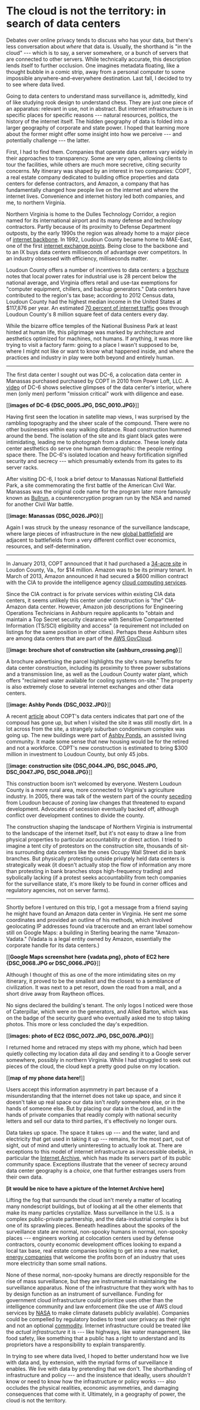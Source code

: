 # The cloud is not the territory: in search of data centers

Debates over online privacy tends to discuss who has your data, but there's less conversation about *where* that data is. Usually, the shorthand is "in the cloud" --- which is to say, a server somewhere, or a bunch of servers that are connected to other servers. While technically accurate, this description lends itself to further occlusion. One imagines metadata floating, like a thought bubble in a comic strip, away from a personal computer to some impossible anywhere-and-everywhere destination. Last fall, I decided to try to see where data lived.

Going to data centers to understand mass surveillance is, admittedly, kind of like studying rook design to understand chess. They are just one piece of an apparatus: relevant in use, not in abstract. But internet infrastructure is in specific places for specific reasons --- natural resources, politics, the history of the internet itself. The hidden geography of data is folded into a larger geography of corporate and state power. I hoped that learning more about the former might offer some insight into how we perceive --- and potentially challenge --- the latter. 

First, I had to find them. Companies that operate data centers vary widely in their approaches to transparency. Some are very open, allowing clients to tour the facilities, while others are much more secretive, citing security concerns. My itinerary was shaped by an interest in two companies: COPT, a real estate company dedicated to building office properties and data centers for defense contractors, and Amazon, a company that has fundamentally changed how people live on the internet and where the internet lives. Convenience and internet history led both companies, and me, to northern Virginia. 

Northern Virginia is home to the Dulles Technology Corridor, a region named for its international airport and its many defense and technology contractors. Partly because of its proximity to Defense Department outposts, by the early 1990s the region was already home to a major piece of [internet backbone](http://en.wikipedia.org/wiki/Internet_backbone). In 1992, Loudoun County became home to MAE-East, one of the first [internet exchange points](http://en.wikipedia.org/wiki/Internet_exchange_point). Being close to the backbone and to an IX buys data centers milliseconds of advantage over competitors. In an industry obsessed with efficiency, milliseconds matter. 

Loudoun County offers a number of incentives to data centers: a [brochure](http://biz.loudoun.gov/DocumentCenter/View/26) notes that local power rates for industrial use is 28 percent below the national average, and Virginia offers retail and use-tax exemptions for "computer equipment, chillers, and backup generators." Data centers have contributed to the region's tax base; according to 2012 Census data, Loudoun County had the highest median income in the United States at $117,876 per year. An estimated [70 percent of internet traffic](http://www.washingtonpost.com/business/capitalbusiness/data-centers-boom-in-loudoun-county-but-jobs-arent-following/2014/01/17/b4a704c8-7f0e-11e3-93c1-0e888170b723_story.html) goes through Loudoun County's 8 million square feet of data centers every day.

While the bizarre office temples of the National Business Park at least hinted at human life, this pilgrimage was marked by architecture and aesthetics optimized for machines, not humans. If anything, it was more like trying to visit a factory farm: going to a place I wasn't supposed to be, where I might not like or want to know what happened inside, and where the practices and industry in play were both beyond and entirely human. 

***

The first data center I sought out was DC-6, a colocation data center in Manassas purchased purchased by COPT in 2010 from Power Loft, LLC. A [video](http://vimeo.com/45519251) of DC-6 shows selective glimpses of the data center's interior, where men (only men) perform "mission critical" work with diligence and ease.

[[**images of DC-6 {DSC_0005.JPG, DSC_0010.JPG}**]]

Having first seen the location in satellite map views, I was surprised by the rambling topography and the sheer scale of the compound. There were no other businesses within easy walking distance. Road construction hummed around the bend. The isolation of the site and its giant black gates were intimidating, leading me to photograph from a distance. These lonely data center aesthetics do serve one human demographic: the people renting space there. The DC-6's isolated location and heavy fortification signified security and secrecy --- which presumably extends from its gates to its server racks.

After visiting DC-6, I took a brief detour to Manassas National Battlefield Park, a site commemorating the first battle of the American Civil War. Manassas was the original code name for the program later more famously known as [Bullrun](http://www.propublica.org/article/the-nsas-secret-campaign-to-crack-undermine-internet-encryption), a counterencryption program run by the NSA and named for another Civil War battle. 

[[**image: Manassas {DSC_0026.JPG}**]]

Again I was struck by the uneasy resonance of the surveillance landscape, where large pieces of infrastructure in the new [global battlefield](http://www.heritage.org/research/commentary/2013/11/fighting-on-the-cyber-battlefield-weak-states-and-nonstate-actors-pose-threats) are adjacent to battlefields from a very different conflict over economics, resources, and self-determination.

***

In January 2013, COPT announced that it had purchased a [34-acre site](http://www.bizjournals.com/washington/breaking_ground/2013/01/copt-to-develop-ashburn-data-center-site.html?ana=&page=all) in Loudon County, Va., for $14 million. Amazon was to be its primary tenant. In March of 2013, Amazon announced it had secured a $600 million contract with the CIA to provide the intelligence agency [cloud computing services](http://www.businessinsider.com/details-emerge-on-amazons-cia-cloud-2013-6). 

Since the CIA contract is for private services within existing CIA data centers, it seems unlikely this center under construction is "the" CIA-Amazon data center. However, Amazon job descriptions for Engineering Operations Technicians in Ashburn require applicants to "obtain and maintain a Top Secret security clearance with Sensitive Compartmented Information (TS/SCI) eligibility and access" (a requirement not included on listings for the same position in other cities). Perhaps these Ashburn sites are among data centers that are part of the [AWS GovCloud](http://aws.amazon.com/govcloud-us/). 

[[**image: brochure shot of construction site {ashburn_crossing.png}**]]

A brochure advertising the parcel highlights the site's many benefits for data center construction, including its proximity to three power substations and a transmission line, as well as the Loudoun County water plant, which offers "reclaimed water available for cooling systems on-site." The property is also extremely close to several internet exchanges and other data centers.

[[**image: Ashby Ponds {DSC_0032.JPG}**]]

A recent [article](http://www.datacenterknowledge.com/archives/2014/03/04/copt-federal-space-drives-growing-data-center-business/) about COPT's data centers indicates that part one of the compoud has gone up, but when I visited the site it was still mostly dirt. In a lot across from the site, a strangely suburban condominum complex was going up. The new buildings were part of [Ashby Ponds](http://www.ericksonliving.com/loudoun-county/loudoun-county-senior-living.asp), an assisted living community. It made some sense that new housing would be for the retired and not a workforce. COPT's new construction is estimated to bring $300 million in investment to Loudoun County, but only 45 jobs. 

[[**image: construction site {DSC_0044.JPG, DSC_0045.JPG, DSC_0047.JPG, DSC_0048.JPG}**]]

This construction boom isn't welcomed by everyone. Western Loudoun County is a more rural area, more connected to Virginia's agriculture industry. In 2005, there was talk of the western part of the county [seceding](http://www.washingtonpost.com/wp-dyn/articles/A55489-2005Mar21.html) from Loudoun because of zoning law changes that threatened to expand development. Advocates of secession eventually backed off, although conflict over development contines to divide the county. 

The construction shaping the landscape of Northern Virginia is instrumental to the landscape of the internet itself, but it's not easy to draw a line from physical properties to particular accountability or direct action. I tried to imagine a tent city of protestors on the construction site, thousands of sit-ins surrounding data centers like the ones Occupy Wall Street did in bank branches. But physically protesting outside privately held data centers is strategically weak (it doesn't actually stop the flow of information any more than protesting in bank branches stops high-frequency trading) and sybolically lacking (if a protest seeks accountability from tech companies for the surveillance state, it's more likely to be found in corner offices and regulatory agencies, not on server farms). 

***

Shortly before I ventured on this trip, I got a message from a friend saying he might have found an Amazon data center in Virginia. He sent me some coordinates and provided an outline of his methods, which involved geolocating IP addresses found via traceroute and an errant label somehow still on Google Maps: a building in Sterling bearing the name "Amazon-Vadata." (Vadata is a legal entity owned by Amazon, essentially the corporate handle for its data centers.) 

[[**Google Maps screenshot here {vadata.png}, photo of EC2 here {DSC_0068.JPG or DSC_0066.JPG}**]]

Although I thought of this as one of the more intimidating sites on my itinerary, it proved to be the smallest and the closest to a semblance of civilization. It was next to a pet resort, down the road from a mall, and a short drive away from Raytheon offices.  

No signs declared the building's tenant. The only logos I noticed were those of Caterpillar, which were on the generators, and Allied Barton, which was on the badge of the security guard who eventually asked me to stop taking photos. This more or less concluded the day's expedition. 

[[**images: photo of EC2 {DSC_0072.JPG, DSC_0076.JPG}**]]

I returned home and retraced my steps with my phone, which had been quietly collecting my location data all day and sending it to a Google server somewhere, possibly in northern Virginia. While I had struggled to seek out pieces of the cloud, the cloud kept a pretty good pulse on my location.

[[**map of my phone data here!**]]

Users accept this information asymmetry in part because of a misunderstanding that the internet does not take up space, and since it doesn't take up real space our data isn't *really* somewhere else, or in the hands of someone else. But by placing our data in the cloud, and in the hands of private companies that readily comply with national security letters and sell our data to third parties, it's effectively no longer ours.

Data takes up space. The space it takes up --- and the water, land and electricity that get used in taking it up --- remains, for the most part, out of sight, out of mind and utterly uninteresting to actually look at. There are exceptions to this model of internet infrastructure as inaccessible obelisk, in particular the [Internet Archive](http://archive.org), which has made its servers part of its public community space. Exceptions illustrate that the veneer of secrecy around data center geography is a *choice*, one that further estranges users from their own data. 

**[it would be nice to have a picture of the Internet Archive here]**

Lifting the fog that surrounds the cloud isn't merely a matter of locating many nondescript buildings, but of looking at all the other elements that make its many particles crystallize. Mass surveillance in the U.S. is a complex public-private partnership, and the data-industrial complex is but one of its sprawling pieces. Beneath headlines about the spooks of the surveillance state are normal, non-spooky humans in normal, non-spooky places --- engineers working at colocation centers used by defense contractors, county economic development offices looking to expand a local tax base, real estate companies looking to get into a new market, [energy companies](http://www.nytimes.com/2012/09/23/technology/data-centers-waste-vast-amounts-of-energy-belying-industry-image.html?pagewanted=1&_r=0) that welcome the profits born of an industry that uses more electricity than some small nations. 

None of these normal, non-spooky humans are directly responsible for the rise of mass surveillance, but they are instrumental in maintaining the surveillance apparatus. None of the infrastructure that they work with has to by design function as an instrument of surveillance. Funding for government cloud infrastructure could prioritize uses other than the intelligence community and law enforcement (like the use of AWS cloud services by [NASA](http://www.nasa.gov/press/2013/november/nasa-brings-earth-science-big-data-to-the-cloud-with-amazon-web-services/#.UxjCXuddUv4) to make climate datasets publicly available). Companies could be compelled by regulatory bodies to treat user privacy as their right and not an optional [commodity](http://www.nytimes.com/2014/03/04/opinion/has-privacy-become-a-luxury-good.html?_r=0). Internet infrastructure could be treated like the *actual infrastructure* it is --- like highways, like water management, like food safety, like something that a public has a right to understand and its proprietors have a responsibility to explain transparently. 

In trying to see where data lived, I hoped to better understand how we live with data and, by extension, with the myriad forms of surveillance it enables. We live with data by pretending that we don't. The shorthanding of infrastructure and policy --- and the insistence that ideally, users *shouldn't* know or need to know how the infrastructure or policy works --- also occludes the physical realities, economic asymmetries, and damaging consequences that come with it. Ultimately, in a geography of power, the cloud is not the territory. 
